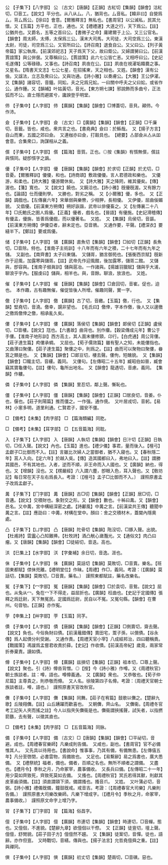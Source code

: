<!-- { "loadSidebar": true } -->
公	【子集下】【八字部】	公	〔古文〕【唐韻】【正韻】古紅切【集韻】【韻會】沽紅切，□音工。【說文】平分也。从八从厶。八，猶背也。厶音私。【韓非曰】自營爲厶，背厶爲公。【徐曰】會意。【爾雅釋言】無私也。【書周官】以公滅私，民其允懷。又【玉篇】方平也，正也，通也。又【禮禮運】大道之行，天下爲公。【註】公猶共也。又爵名，五等之首曰公。【書微子之命】庸建爾于上公。又三公官名。【韻會】周太師，太傅，太保爲三公。漢末大司馬，大司徒，大司空爲三公。東漢太尉，司徒，司空爲三公。又官所曰公。【詩召南】退食自公。又父曰公。【列子黃帝篇】家公執席。【前漢郊祀志】天子爲天下父，故曰鉅公。又婦謂舅曰公。【前漢賈誼策】與公倂倨。又尊稱曰公。【賈誼策】此六七公皆亡恙。又相呼曰公。【史記毛遂傳】公等碌碌。又事也。【詩召南】夙夜在公。【註】夙夜在視濯垢饎爨之事。又星名。【隋書天文志】七公七星，在招搖東，天之相也。又姓。【韻會】漢有公儉。又諡法，立志及衆曰公。又與功通。【詩小雅】以奏膚公。【大雅】王公伊濯。又【集韻】諸容切，音鐘。同妐。夫之兄爲兄妐。一曰關中呼夫之父曰妐。或省作公。通作鍾。又【韻補】叶姑黃切，音光。【東方朔七諫】邪說飾而多曲兮，正法弧而不公。直士隱而避匿兮，讒諛登乎明堂。

伂	【子集中】【人字部】	伂	【廣韻】【集韻】【韻會】□博蓋切，音貝。顚伂。今作沛。

僉	【子集中】【人字部】	僉	〔古文〕□【廣韻】【集韻】【韻會】【正韻】□千廉切，音籖。皆也，咸也。衆共言之也。【書堯典】僉曰：於鯀哉。　又【揚子方言】自山而東，五國之郊曰僉。　又連枷亦曰僉，打穀具也。　【總要】亼部僉从亼从吅會意。合集衆口，詢謀相从之義。

儨	【子集中】【人字部】	儨	【篇海】音質。正也。◎按《集韻》有懫無儨，儨註與懫同。疑卽懫字之譌。

優	【子集中】【人字部】	優	【唐韻】【集韻】【韻會】於求切【正韻】於尤切，□音憂。【爾雅釋訓】優優，和也。【詩商頌】敷政優優。言人君德政和樂也。　又優游，和柔也。【詩大雅】優游爾休矣。　又【詩大雅】天之降罔，維其優矣。【傳】渥也。【箋】寬也。　又【說文】饒也。又饒洽也。【詩小雅】旣優旣渥。又有餘力也。【論語】仕而優則學。　又勝也，對劣之稱。　又【小爾雅】優，多也。　又【正韻】調戲也。【左傳襄六年】宋華弱與樂轡，少相狎，長相優。　又伊優，屈曲佞媚貌。　又倡優。【前漢東方朔傳】朔好詼諧，武帝以俳優畜之。又【左傳襄二十八年】□氏鮑氏之圉人爲優。【正義】優者，戲名也。【晉語】有優施。【史記滑稽傳】有優孟，優旃，皆善爲優戲，而以優著名。　又姓。　又【集韻】烏侯切，音謳。【前漢東方朔傳】伊優亞者，辭未定也。亞音鴉。　又通作要，平聲。【禮深衣】要縫半下。【鄭註】要或爲優。

储	【子集中】【人字部】	儲	【廣韻】直魚切【集韻】【韻會】□如切【正韻】長魚切，□音除。偫也。【淮南子主術訓】十八年而有六年之積，二十七年而有九年之儲。　又副也。【南齊書】太子曰東儲。　又儲胥，猶言御苑也。【張衡西京賦】旣新作于迎風，加露寒與儲胥。【註】武帝先作迎風館，後加露寒，儲胥二館。　又儲與，卽容與。【淮南子俶眞訓】儲與扈冶。一作諸與。【揚雄羽獵賦】儲與乎大浦，聊浪乎宇內。【服虔曰】儲與，相羊也。與，音餘。聊浪，放浪也。　又姓。

催	【子集中】【人字部】	催	【唐韻】【集韻】【韻會】□倉回切，音崔。促也，迫也。　本作趣，古有趣無催，催促皆後人所增。催趣同聲，實一字。

儌	【子集中】【人字部】	儌	【廣韻】古了切，音繳。【玉篇】儌，行也。　又【集韻】堅堯切，音澆。儌幸，覬非望也。　【毛氏曰】儌倖，字本作儌，後人又以邊徼之徼爲儌倖之儌，相承亂久矣。

僂	【子集中】【人字部】	僂	【廣韻】落侯切【集韻】【韻會】郞侯切【正韻】盧侯切，□音樓。【說文】尫也。【六書故】曲背也。別作瘻。【穀梁傳成元年】曹公于手僂。【淮南子地形訓】西方高土，其人面末僂修頸，卬行。【白虎通】周公背僂。【莊子達生篇】痀僂承蜩。　又屈也。【荀子儒效篇】雖有聖人之知，未能僂指也。　又曲薄曰聚僂。【莊子達生篇】聚僂之中，則爲之。【註】曲而可以聚物曰聚僂，畚筥之類是也。　又【集韻】【韻會】□郞豆切，樓去聲。僂佝，短醜貌。　又【集韻】【韻會】□隴主切，音縷。義同。　又僂句。【左傳昭二十五年】臧昭伯如晉，臧會竊其寶龜僂句。【註】僂句，龜所出地名。　又【韻會】龍遇切，音慮。義同。　【集韻】作軁。

僯	【子集中】【人字部】	僯	【集韻】里忍切，鄰上聲。慚恥也。

僵	【子集中】【人字部】	僵	【唐韻】【集韻】【韻會】【正韻】□居良切，音姜。仆也，偃也。【莊子則陽篇】推而僵之。一作强。通作傹。　又叶居戎切，音躬。【易林】小窻多明，道里利通。仁賢君子，國安不僵。

□	【備考】【未集】【肉字部】	□	【篇海類編】同肐。

□	【備考】【未集】【耳字部】	□	【五音篇海】同耽。

入	【子集下】【入字部】	入	【唐韻】人執切【集韻】【韻會】日汁切【正韻】日執切，□任入聲。【說文】內也。【玉篇】進也。【禮少儀】事君，量而後入。【檀弓】孟獻子□比御而不入。【註】言雖比次婦人之當御者，猶不入寢也。又【春秋隱二年】莒人入向。【定六年】於越入吳。【傳】造其國都曰入，弗地曰入。【註】謂勝其國邑，不有其地也。入者，逆而不順，非王命而入人國也。又【廣韻】納也，得也。又【增韻】沒也。又【楞嚴經】六入謂六塵，卽眼入色，耳入聲也。又【敎坊記】每日常在天子左右爲長入。考證：〔【檀弓】孟子□比御而不入。〕　謹照原書孟子改爲孟獻子。 

冓	【子集下】【冂字部】	冓	【唐韻】古□切【集韻】【韻會】【正韻】居□切，□音遘。【說文】交積財也。象對交之形。又【韻會】數也。十秭曰冓。又【韻會】邑名。又中冓，宮中構結深密之處。【詩鄘風】中冓之言。【前漢梁共王傳】聽聞中冓之言。【註】應劭曰：中冓，材構在堂中。顏曰：舍之交積材木，蓋閫內隱奧處。

凸	【子集下】【凵字部】	凸	【唐韻】陀骨切【集韻】陁沒切，□豚入聲。出貌。【杜甫詩】雲靁心凸知難捧。【杜牧詩】酒凸觥心瀲灩光。又【通俗文】肉凸曰瘤。又【唐韻】【集韻】【韻會】□徒結切，音迭。高也。

浂	【巳集上】【水字部】	浂	【字彙補】余日切，音逸。涯也。

佅	【子集中】【人字部】	佅	【廣韻】莫話切【集韻】莫敗切，□音賣。樂名。【班固東都賦】僸佅兜離。【禮明堂位】作昧。【周禮】作□，義同。考證：〔【廣韻】莫話切，【集韻】莫敗切，□音賣。藥名。〕　謹照東都賦註，藥名改樂名。 

冤	【子集下】【冖字部】	冤	【唐韻】【集韻】【韻會】□於袁切，音鴛。【說文】屈也。从兔从冖。兔在冖下不得走，益屈折也。【廣韻】枉曲也。【史記于定國傳】張釋之爲廷尉，天下無冤民。定國爲廷尉，民自以不冤。又冤句縣。【韻會】在曹州。句音劬。【正韻】亦作寃。

茡	【申集上】【艸字部】	茡	【玉篇】同芓。

債	【子集中】【人字部】	債	【唐韻】【集韻】【韻會】【正韻】□側賣切，齋去聲。【說文】負也。今俗負財曰債。【前漢鼂錯傳】賣田宅，鬻子孫，以償債。【谷永傳】爲人起債分利受謝。　又通作責。【周禮天官小宰】八成經邦治，四曰聽稱責。【戰國策】馮諼爲孟嘗君收責於薛。【史記】作收債。【前漢高帝紀】歲竟，兩家常折券棄責。讀如債。

僔	【子集中】【人字部】	僔	【廣韻】兹損切【集韻】【正韻】祖本切，□尊上聲。【說文】聚也。引《詩》僔沓背憎。◎【按】今《詩小雅》作噂。又《周禮秋官》朝士族談者。註：噂，語也。噂僔義通。　又【廣韻】衆也。　又恭敬也。【荀子仲尼篇】主尊貴之，則恭敬而僔。　又人名。徐陵第四子名僔。考證：〔周禮天官朝士族談者註，噂，語也。〕　謹照原書天官改秋官。 

儛	【子集中】【人字部】	儛	【集韻】同舞。【莊子在宥篇】鼓歌以儛之。【楚辭九歌】丘陵翔儛。【註】山丘踴躍而歡喜也。　又朝儛，齊山名。　又儛衞。【周禮冬官考工記矢人夾而搖之註】今人以指夾矢儛衞是也。儛衞謂挾搖聲，試矢者，以指撚箭鏃，去有聲，以徵其直也。

□	【備考】【未集】【肉字部】	□	【五音篇海】同脉。

備	【子集中】【人字部】	備	〔古文〕□【唐韻】【集韻】【韻會】□平祕切，音避。成也。【周禮春官樂師】凡樂成則告備。　又咸也，副也。【書周官】官不必備惟其人。　又先具以待用也。【書說命】惟事事，乃其有備，有備無患。【左傳僖五年】凡分至啓閉，必書雲物，爲備故也。　又足也。【易繫辭】易之爲書也，廣大悉備。　又【禮祭統】福者，備也。備者，百順之名也。無所不順者之謂備。　又盡也。【禮月令】季秋之月，乃命冢宰，農事備收。　又長兵曰備。【左傳昭二十一年】用少莫如齊致死，齊致死莫如去備。　又搔也。【周禮秋官】冥氏若得其獸，則獻其皮革齒須備。【註】須直謂頤下須，備謂搔也。搔音爪。　又姓。　又叶蒲必切，音弼。【詩小雅】禮儀旣備，鐘鼓旣戒。戒音吉。考證：〔【周禮春官大司樂】凡樂則告備。〕　謹照原書大司樂改樂師。凡樂下增成字。〔【禮月令】季秋之月，命冢宰，農事備收。〕　謹照原文命字上增乃字。 

冐	【子集下】【冂字部】	冐	【篇海】俗昌字。

儃	【子集中】【人字部】	儃	【廣韻】市連切【集韻】【韻會】時連切，□音蟬。態也。又儃佪，不進貌。【楚辭九章】欲儃佪以干傺。　又【正韻】徒亶切，壇上聲。儃儃，舒閒貌。【莊子田子方】儃儃然不趨。　又【集韻】徒案切，音憚。徒也，語辭。亦作但亶。　又時戰切，音繕。傳與也。【揚子法言】允哲堯儃舜之重。【註】與禪同。

傸	【子集中】【人字部】	傸	【廣韻】初丈切【集韻】楚兩切，□音磢。惡也。

